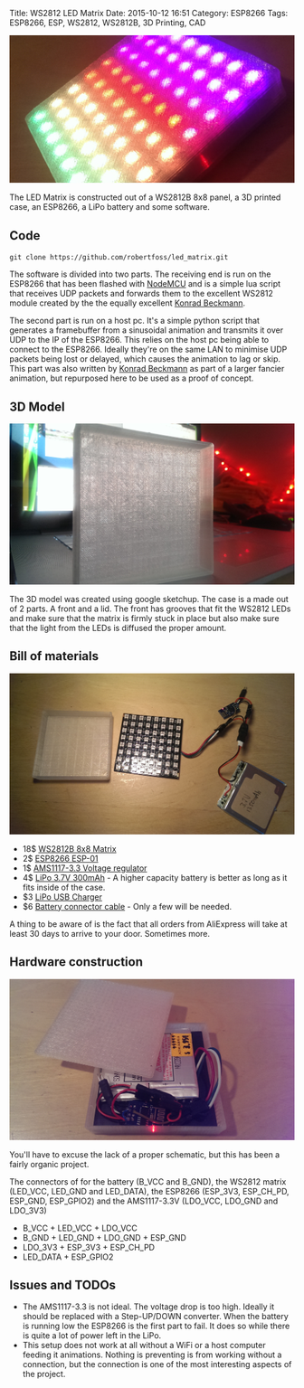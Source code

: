 Title: WS2812 LED Matrix
Date: 2015-10-12 16:51
Category: ESP8266
Tags: ESP8266, ESP, WS2812, WS2812B, 3D Printing, CAD

![Alt text](images/2015-10-12_led_matrix_running.jpg "LED Matrix Running")


The LED Matrix is constructed out of a WS2812B 8x8 panel, a 3D printed case, an ESP8266, a LiPo battery and some software.

## Code

    git clone https://github.com/robertfoss/led_matrix.git


The software is divided into two parts. The receiving end is run on the ESP8266 that has been flashed with [NodeMCU](https://github.com/nodemcu/nodemcu-firmware) and is a simple lua script that receives UDP packets and forwards them to the excellent WS2812 module created by the the equally excellent [Konrad Beckmann](https://github.com/kbeckmann).

The second part is run on a host pc. It's a simple python script that generates a framebuffer from a sinusoidal animation and transmits it over UDP to the IP of the ESP8266.
This relies on the host pc being able to connect to the ESP8266. Ideally they're on the same LAN to minimise UDP packets being lost or delayed, which causes the animation to lag or skip.
This part was also written by [Konrad Beckmann](https://github.com/kbeckmann) as part of a larger fancier animation, but repurposed here to be used as a proof of concept.

## 3D Model
![Alt text](images/2015-10-12_led_matrix_case.jpg "LED Matrix Case")

The 3D model was created using google sketchup. The case is a made out of 2 parts. A front and a lid. The front has grooves that fit the WS2812 LEDs and make sure that the matrix is firmly stuck in place but also make sure that the light from the LEDs is diffused the proper amount.


## Bill of materials
![Alt text](images/2015-10-12_led_matrix_parts.jpg "LED Matrix Parts")

 * 18$ [WS2812B 8x8 Matrix](http://www.aliexpress.com/item/8x8-64-LED-Matrix-WS2812-LED-5050-RGB-for-Arduino-FZ1104/32373601634.html?ws_ab_test=201407_4,201444_5,201409_4)
 * 2$ [ESP8266 ESP-01](http://www.aliexpress.com/item/Free-shipping-ESP8266-serial-WIFI-wireless-module-wireless-transceiver/32341788594.html?ws_ab_test=201407_4,201444_5,201409_4)
 * 1$ [AMS1117-3.3 Voltage regulator](http://www.aliexpress.com/item/DC-5V-to-3-3V-Step-Down-Power-Supply-Module-AMS1117-3-3-LDO-800MA/32357910447.html?ws_ab_test=201407_4,201444_5,201409_4)
 * 4$ [LiPo 3.7V 300mAh](http://www.aliexpress.com/item/Eachine-3D-X4-RC-Quadcopter-Spare-Parts-3-7V-300Mah-Battery/32335487012.html?ws_ab_test=201407_4,201444_5,201409_4) - A higher capacity battery is better as long as it fits inside of the case.
 * $3 [LiPo USB Charger](http://www.aliexpress.com/item/F14786-4-in-1-3-7V-Lipo-Battery-Charger-USB-Interface-4-Ports-For-Hubsan-X4/32394891091.html?ws_ab_test=201407_4,201444_5,201409_4)
 * $6 [Battery connector cable](http://www.aliexpress.com/item/10-pairs-of-battery-plug-connector-1S-2-Pins-Mirco-model-battery-connector/32305697134.html) - Only a few will be needed.
 
A thing to be aware of is the fact that all orders from AliExpress will take at least 30 days to arrive to your door. Sometimes more. 

## Hardware construction
![Alt text](images/2015-10-12_led_matrix_assembled.jpg "LED Matrix Assembled")

You'll have to excuse the lack of a proper schematic, but this has been a fairly organic project.

The connectors of for the battery (B_VCC and B_GND), the WS2812 matrix (LED_VCC, LED_GND and LED_DATA), the ESP8266 (ESP_3V3, ESP_CH_PD, ESP_GND, ESP_GPIO2) and the AMS1117-3.3V (LDO_VCC, LDO_GND and LDO_3V3)

 * B_VCC + LED_VCC + LDO_VCC
 * B_GND + LED_GND + LDO_GND + ESP_GND
 * LDO_3V3 + ESP_3V3 + ESP_CH_PD
 * LED_DATA + ESP_GPIO2
 
 
## Issues and TODOs

 * The AMS1117-3.3 is not ideal. The voltage drop is too high. Ideally it should be replaced with a Step-UP/DOWN converter. When the battery is running low the ESP8266 is the first part to fail. It does so while there is quite a lot of power left in the LiPo.
 * This setup does not work at all without a WiFi or a host computer feeding it animations. Nothing is preventing is from working without a connection, but the connection is one of the most interesting aspects of the project.
